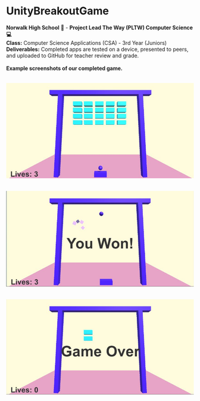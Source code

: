 # UnityBreakoutGame
<b>Norwalk High School</b> :school: - <b>Project Lead The Way (PLTW) Computer Science :computer:</b><br>
<b>Class:</b> Computer Science Applications (CSA) - 3rd Year (Juniors)<br>
<b>Deliverables:</b> Completed apps are tested on a device, presented to peers, and uploaded to GitHub for teacher review and grade.   
<br>
<b>Example screenshots of our completed game.</b><br><br>

![Alt text](https://github.com/AngelC21/UnityBreakoutGame/blob/master/Capture.JPG "Breakout Game Start Screen")
<br><br>

![Alt text](https://github.com/AngelC21/UnityBreakoutGame/blob/master/Capture2.JPG "Play Mode")
<br><br>

![Alt text](https://github.com/AngelC21/UnityBreakoutGame/blob/master/Capture3.JPG "Game Over")
<br><br>
